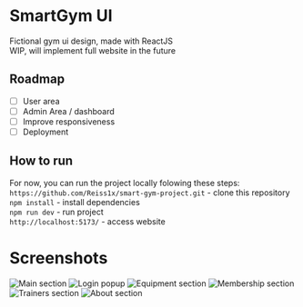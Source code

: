 # SmartGym UI

Fictional gym ui design, made with ReactJS  
WIP, will implement full website in the future

## Roadmap

 * [ ] User area
 * [ ] Admin Area / dashboard
 * [ ] Improve responsiveness
 * [ ] Deployment

## How to run
For now, you can run the project locally folowing these steps:  
`https://github.com/Reiss1x/smart-gym-project.git` - clone this repository  
`npm install` - install dependencies  
`npm run dev` - run project   
`http://localhost:5173/` - access website  

# Screenshots
<img src="https://i.imgur.com/qvtVWWT.png" alt="Main section">
<img src="https://i.imgur.com/EGbVb8p.png" alt="Login popup">
<img src="https://i.imgur.com/M6ufVwX.png" alt="Equipment section">
<img src="https://i.imgur.com/B2k98Dc.png" alt="Membership section">
<img src="https://i.imgur.com/Hl32UPq.png" alt="Trainers section">
<img src="https://i.imgur.com/u1XbXbL.png" alt="About section">
